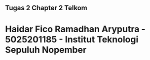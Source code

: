 ## Tugas 2 Chapter 2 Telkom
# Haidar Fico Ramadhan Aryputra - 5025201185 - Institut Teknologi Sepuluh Nopember
